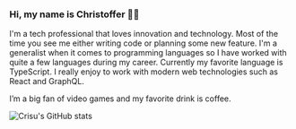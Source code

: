 ### Hi, my name is Christoffer 👋🏻

I'm a tech professional that loves innovation and technology. Most of the time you see me either writing code or planning some new feature. I'm a generalist when it comes to programming languages so I have worked with quite a few languages during my career. Currently my favorite language is TypeScript. I really enjoy to work with modern web technologies such as React and GraphQL.

I’m a big fan of video games and my favorite drink is coffee.

![Crisu's GitHub stats](https://github-readme-stats.vercel.app/api?username=crisu83)

<!--
**crisu83/crisu83** is a ✨ _special_ ✨ repository because its `README.md` (this file) appears on your GitHub profile.

Here are some ideas to get you started:

- 🔭 I’m currently working on ...
- 🌱 I’m currently learning ...
- 👯 I’m looking to collaborate on ...
- 🤔 I’m looking for help with ...
- 💬 Ask me about ...
- 📫 How to reach me: ...
- 😄 Pronouns: ...
- ⚡ Fun fact: ...
-->
